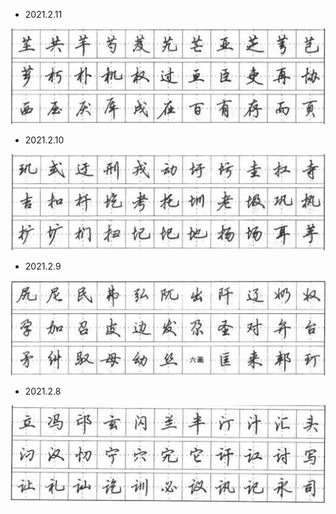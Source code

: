 - 2021.2.11

![2.11](./2021-2/2021-2-11.jpg)
- 2021.2.10

![2.10](./2021-2/2021-2-10.jpg)

- 2021.2.9

![2.9](./2021-2/2021-2-9.jpg)

- 2021.2.8

![2.8](./2021-2/2021-2-8.jpg)
